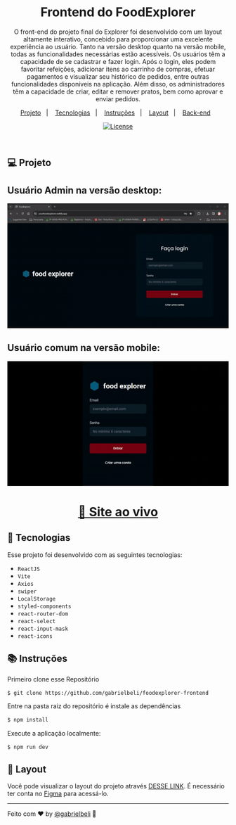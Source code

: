 <h1 align="center">Frontend do FoodExplorer</h1>

<p align="center"> 
O front-end do projeto final do Explorer foi desenvolvido com um layout altamente interativo, concebido para proporcionar uma excelente experiência ao usuário. Tanto na versão desktop quanto na versão mobile, todas as funcionalidades necessárias estão acessíveis. Os usuários têm a capacidade de se cadastrar e fazer login. Após o login, eles podem favoritar refeições, adicionar itens ao carrinho de compras, efetuar pagamentos e visualizar seu histórico de pedidos, entre outras funcionalidades disponíveis na aplicação. Além disso, os administradores têm a capacidade de criar, editar e remover pratos, bem como aprovar e enviar pedidos.
</p> 

<p align="center">
  <a href="#-projeto">Projeto</a>&nbsp;&nbsp;&nbsp;|&nbsp;&nbsp;&nbsp;
  <a href="#-tecnologias">Tecnologias</a>&nbsp;&nbsp;&nbsp;|&nbsp;&nbsp;&nbsp;
  <a href="#-instruções">Instruções</a>&nbsp;&nbsp;&nbsp;|&nbsp;&nbsp;&nbsp;
  <a href="#-layout">Layout</a>&nbsp;&nbsp;&nbsp;|&nbsp;&nbsp;&nbsp;
  <a href="https://github.com/eduardonobrega/food-explorer-backend">Back-end</a>&nbsp;&nbsp;&nbsp;
</p>

<p align="center">
  <a href="https://choosealicense.com/licenses/mit/"><img alt="License" src="https://img.shields.io/static/v1?label=license&message=MIT&color=49AA26&labelColor=000000"></a>
</p>

<br>



## 💻 Projeto

## Usuário Admin na versão desktop:
![ezgif com-add-text](https://github.com/gabrielbeli/foodexplorer-frontend/blob/main/src/assets/UserAdmin-ezgif.com-video-to-gif-converter.gif)

## Usuário comum na versão mobile:
![ezgif com-gif-maker](https://github.com/gabrielbeli/foodexplorer-frontend/blob/main/src/assets/User-ezgif.com-video-to-gif-converter.gif)


<div align="center">

  <h1><a href="https://yourfoodexplorer.netlify.app/">👾 Site ao vivo</a></h1> 

</div>


## 🚀 Tecnologias

Esse projeto foi desenvolvido com as seguintes tecnologias:
- `ReactJS`
- `Vite`
- `Axios`
- `swiper`
- `LocalStorage`
- `styled-components`
- `react-router-dom`
- `react-select`
- `react-input-mask`
- `react-icons`

## 📚 Instruções

Primeiro clone esse Repositório 
```bash
$ git clone https://github.com/gabrielbeli/foodexplorer-frontend
```

Entre na pasta raiz do repositório é instale as dependências
```bash
$ npm install
```

Execute a aplicação localmente:
```bash
$ npm run dev
```

## 🔖 Layout

Você pode visualizar o layout do projeto através [DESSE LINK](https://www.figma.com/file/LOMJWIopGI0VwmAU9aT2YS/food-explorer-v2?node-id=201-1532&t=zm3uJVZpfRMLBSLd-0). É necessário ter conta no [Figma](https://figma.com) para acessá-lo.

---
Feito com ♥ by [@gabrielbeli](https://www.linkedin.com/in/gabrielbeli) :wave: 

